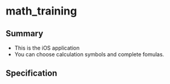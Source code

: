# math_training

## Summary

* This is the iOS application
* You can choose calculation symbols and complete fomulas.

## Specification
